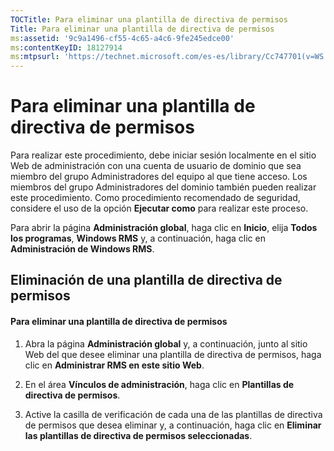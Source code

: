 ```yaml
---
TOCTitle: Para eliminar una plantilla de directiva de permisos
Title: Para eliminar una plantilla de directiva de permisos
ms:assetid: '9c9a1496-cf55-4c65-a4c6-9fe245edce00'
ms:contentKeyID: 18127914
ms:mtpsurl: 'https://technet.microsoft.com/es-es/library/Cc747701(v=WS.10)'
---
```


Para eliminar una plantilla de directiva de permisos
====================================================

Para realizar este procedimiento, debe iniciar sesión localmente en el sitio Web de administración con una cuenta de usuario de dominio que sea miembro del grupo Administradores del equipo al que tiene acceso. Los miembros del grupo Administradores del dominio también pueden realizar este procedimiento. Como procedimiento recomendado de seguridad, considere el uso de la opción **Ejecutar como** para realizar este proceso.

Para abrir la página **Administración global**, haga clic en **Inicio**, elija **Todos los programas**, **Windows RMS** y, a continuación, haga clic en **Administración de Windows RMS**.

Eliminación de una plantilla de directiva de permisos
-----------------------------------------------------

#### Para eliminar una plantilla de directiva de permisos

1.  Abra la página **Administración global** y, a continuación, junto al sitio Web del que desee eliminar una plantilla de directiva de permisos, haga clic en **Administrar RMS en este sitio Web**.

2.  En el área **Vínculos de administración**, haga clic en **Plantillas de directiva de permisos**.

3.  Active la casilla de verificación de cada una de las plantillas de directiva de permisos que desea eliminar y, a continuación, haga clic en **Eliminar las plantillas de directiva de permisos seleccionadas**.
